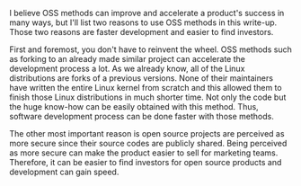 I believe OSS methods can improve and accelerate a product's success in many ways, but I'll list two reasons to use OSS methods in this write-up. Those two reasons are faster development and easier to find investors.

First and foremost, you don't have to reinvent the wheel. OSS methods such as forking to an already made similar project can accelerate the development process a lot. As we already know, all of the Linux distributions are forks of a previous versions. None of their maintainers have written the entire Linux kernel from scratch and this allowed them to finish those Linux distributions in much shorter time. Not only the code but the huge know-how can be easily obtained with this method. Thus, software development process can be done faster with those methods.

The other most important reason is open source projects are perceived as more secure since their source codes are publicly shared. Being perceived as more secure can make the product easier to sell for marketing teams. Therefore, it can be easier to find investors for open source products and development can gain speed.